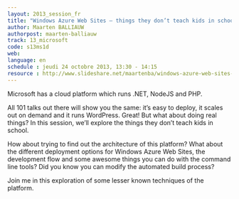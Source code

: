 ```yaml
---
layout: 2013_session_fr
title: "Windows Azure Web Sites – things they don’t teach kids in school"
author: Maarten BALLIAUW
authorpost: maarten-balliauw
track: 13_microsoft
code: s13ms1d
web: 
language: en
schedule : jeudi 24 octobre 2013, 13:30 - 14:15
resource : http://www.slideshare.net/maartenba/windows-azure-web-sites-things-they-dont-teach-kids-in-school-comunity-day-2013
---
```


Microsoft has a cloud platform which runs .NET, NodeJS and PHP.

All 101 talks out there will show you the same: it’s easy to deploy, it scales out on demand and it runs WordPress. Great! But what about doing real things? In this session, we’ll explore the things they don’t teach kids in school.

How about trying to find out the architecture of this platform? What about the different deployment options for Windows Azure Web Sites, the development flow and some awesome things you can do with the command line tools? Did you know you can modify the automated build process?

Join me in this exploration of some lesser known techniques of the platform.
